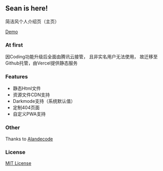 ## Sean is here!

简洁风个人介绍页（主页）

[Demo](https://www.imsean.cn)

### At first

因Coding功能升级后全面由腾讯云接管，
且非实名用户无法使用，
故迁移至Github托管，由Vercel提供静态服务

### Features

- 静态Html文件
- 资源文件CDN支持
- Darkmode支持（系统默认值）
- 定制404页面
- 自定义PWA支持

### Other

Thanks to [Alandecode](https://github.com/alandecode)

### License

[MIT License](/LICENSE)
